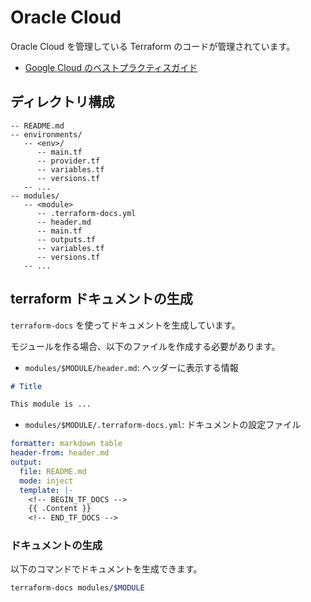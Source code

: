 # Oracle Cloud

Oracle Cloud を管理している Terraform のコードが管理されています。

* [Google Cloud のベストプラクティスガイド](https://cloud.google.com/docs/terraform/best-practices-for-terraform)

## ディレクトリ構成

```plain
-- README.md
-- environments/
   -- <env>/
      -- main.tf
      -- provider.tf
      -- variables.tf
      -- versions.tf
   -- ...
-- modules/
   -- <module>
      -- .terraform-docs.yml
      -- header.md
      -- main.tf
      -- outputs.tf
      -- variables.tf
      -- versions.tf
   -- ...
```

## terraform ドキュメントの生成

`terraform-docs` を使ってドキュメントを生成しています。

モジュールを作る場合、以下のファイルを作成する必要があります。

- `modules/$MODULE/header.md`: ヘッダーに表示する情報

```markdown
# Title

This module is ...
```

- `modules/$MODULE/.terraform-docs.yml`: ドキュメントの設定ファイル

```yaml
formatter: markdown table
header-from: header.md
output:
  file: README.md
  mode: inject
  template: |-
    <!-- BEGIN_TF_DOCS -->
    {{ .Content }}
    <!-- END_TF_DOCS -->
```

### ドキュメントの生成

以下のコマンドでドキュメントを生成できます。

```bash
terraform-docs modules/$MODULE
```
